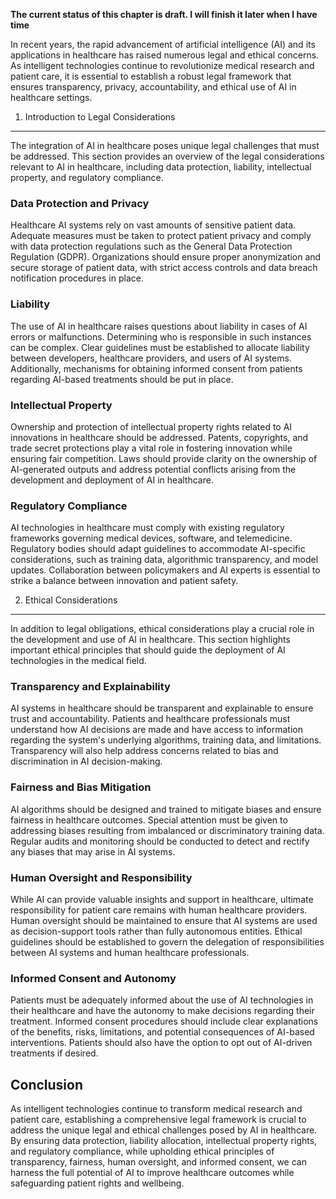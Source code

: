 **The current status of this chapter is draft. I will finish it later when I have time**

In recent years, the rapid advancement of artificial intelligence (AI) and its applications in healthcare has raised numerous legal and ethical concerns. As intelligent technologies continue to revolutionize medical research and patient care, it is essential to establish a robust legal framework that ensures transparency, privacy, accountability, and ethical use of AI in healthcare settings.

1. Introduction to Legal Considerations
---------------------------------------

The integration of AI in healthcare poses unique legal challenges that must be addressed. This section provides an overview of the legal considerations relevant to AI in healthcare, including data protection, liability, intellectual property, and regulatory compliance.

### Data Protection and Privacy

Healthcare AI systems rely on vast amounts of sensitive patient data. Adequate measures must be taken to protect patient privacy and comply with data protection regulations such as the General Data Protection Regulation (GDPR). Organizations should ensure proper anonymization and secure storage of patient data, with strict access controls and data breach notification procedures in place.

### Liability

The use of AI in healthcare raises questions about liability in cases of AI errors or malfunctions. Determining who is responsible in such instances can be complex. Clear guidelines must be established to allocate liability between developers, healthcare providers, and users of AI systems. Additionally, mechanisms for obtaining informed consent from patients regarding AI-based treatments should be put in place.

### Intellectual Property

Ownership and protection of intellectual property rights related to AI innovations in healthcare should be addressed. Patents, copyrights, and trade secret protections play a vital role in fostering innovation while ensuring fair competition. Laws should provide clarity on the ownership of AI-generated outputs and address potential conflicts arising from the development and deployment of AI in healthcare.

### Regulatory Compliance

AI technologies in healthcare must comply with existing regulatory frameworks governing medical devices, software, and telemedicine. Regulatory bodies should adapt guidelines to accommodate AI-specific considerations, such as training data, algorithmic transparency, and model updates. Collaboration between policymakers and AI experts is essential to strike a balance between innovation and patient safety.

2. Ethical Considerations
-------------------------

In addition to legal obligations, ethical considerations play a crucial role in the development and use of AI in healthcare. This section highlights important ethical principles that should guide the deployment of AI technologies in the medical field.

### Transparency and Explainability

AI systems in healthcare should be transparent and explainable to ensure trust and accountability. Patients and healthcare professionals must understand how AI decisions are made and have access to information regarding the system's underlying algorithms, training data, and limitations. Transparency will also help address concerns related to bias and discrimination in AI decision-making.

### Fairness and Bias Mitigation

AI algorithms should be designed and trained to mitigate biases and ensure fairness in healthcare outcomes. Special attention must be given to addressing biases resulting from imbalanced or discriminatory training data. Regular audits and monitoring should be conducted to detect and rectify any biases that may arise in AI systems.

### Human Oversight and Responsibility

While AI can provide valuable insights and support in healthcare, ultimate responsibility for patient care remains with human healthcare providers. Human oversight should be maintained to ensure that AI systems are used as decision-support tools rather than fully autonomous entities. Ethical guidelines should be established to govern the delegation of responsibilities between AI systems and human healthcare professionals.

### Informed Consent and Autonomy

Patients must be adequately informed about the use of AI technologies in their healthcare and have the autonomy to make decisions regarding their treatment. Informed consent procedures should include clear explanations of the benefits, risks, limitations, and potential consequences of AI-based interventions. Patients should also have the option to opt out of AI-driven treatments if desired.

Conclusion
----------

As intelligent technologies continue to transform medical research and patient care, establishing a comprehensive legal framework is crucial to address the unique legal and ethical challenges posed by AI in healthcare. By ensuring data protection, liability allocation, intellectual property rights, and regulatory compliance, while upholding ethical principles of transparency, fairness, human oversight, and informed consent, we can harness the full potential of AI to improve healthcare outcomes while safeguarding patient rights and wellbeing.
